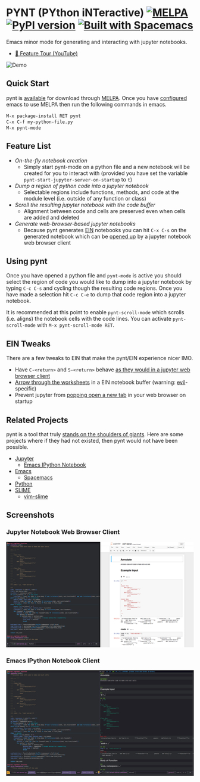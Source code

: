# PYNT (PYthon iNTeractive) [![MELPA](https://melpa.org/packages/pynt-badge.svg)](https://melpa.org/#/pynt) [![PyPI version](https://badge.fury.io/py/codebook.svg)](https://badge.fury.io/py/codebook) [![Built with Spacemacs](https://cdn.rawgit.com/syl20bnr/spacemacs/442d025779da2f62fc86c2082703697714db6514/assets/spacemacs-badge.svg)](http://spacemacs.org)

Emacs minor mode for generating and interacting with jupyter notebooks.

- [🎥 Feature Tour (YouTube)](https://youtu.be/wtVF5cMhBjg)

![Demo](/img/demo.gif)

## Quick Start

pynt is [available](https://melpa.org/#/pynt) for download through [MELPA](https://melpa.org/). Once you have [configured](https://melpa.org/#/getting-started) emacs to use MELPA then run the following commands in emacs.

```
M-x package-install RET pynt
C-x C-f my-python-file.py
M-x pynt-mode
```

## Feature List

- *On-the-fly notebook creation*
  - Simply start pynt-mode on a python file and a new notebook will be created for you to interact with (provided you have set the variable `pynt-start-jupyter-server-on-startup` to `t`)
- *Dump a region of python code into a jupyter notebook*
  - Selectable regions include functions, methods, and code at the module level (i.e. outside of any function or class)
- *Scroll the resulting jupyter notebook with the code buffer*
  - Alignment between code and cells are preserved even when cells are added and deleted
- *Generate web-browser-based jupyter notebooks*
  - Because pynt generates [EIN](http://millejoh.github.io/emacs-ipython-notebook/) notebooks you can hit `C-x C-s` on the generated notebook which can be [opened up](#jupyter-notebook-web-browser-client) by a jupyter notebook web browser client

## Using pynt

Once you have opened a python file and `pynt-mode` is active you should select the region of code you would like to dump into a jupyter notebook by typing `C-c C-s` and cycling though the resulting code regions. Once you have made a selection hit `C-c C-e` to dump that code region into a jupyter notebook.

It is recommended at this point to enable `pynt-scroll-mode` which scrolls (i.e. aligns) the notebook cells with the code lines. You can activate `pynt-scroll-mode` with `M-x pynt-scroll-mode RET`.

## EIN Tweaks

There are a few tweaks to EIN that make the pynt/EIN experience nicer IMO.

- Have `C-<return>` and `S-<return>` behave [as they would in a jupyter web browser client](https://github.com/ebanner/dotfiles/blob/deed94b024612ca1ed9c1e98f8e98ade793208a2/spacemacs#L473-L476)
- [Arrow through the worksheets](https://github.com/ebanner/dotfiles/blob/deed94b024612ca1ed9c1e98f8e98ade793208a2/spacemacs#L479-L480) in a EIN notebook buffer (warning: [evil](https://github.com/emacs-evil/evil)-specific)
- Prevent jupyter from [popping open a new tab](https://github.com/ebanner/dotfiles/blob/deed94b024612ca1ed9c1e98f8e98ade793208a2/spacemacs#L496) in your web browser on startup


## Related Projects

pynt is a tool that truly [stands on the shoulders of giants](https://en.wikipedia.org/wiki/Standing_on_the_shoulders_of_giants). Here are some projects where if they had not existed, then pynt would not have been possible.

- [Jupyter](http://jupyter.org/)
  - [Emacs IPython Notebook](http://millejoh.github.io/emacs-ipython-notebook/)
- [Emacs](https://www.gnu.org/software/emacs/)
  - [Spacemacs](http://spacemacs.org/)
- [Python](https://www.python.org/)
- [SLIME](https://common-lisp.net/project/slime/)
  - [vim-slime](https://github.com/jpalardy/vim-slime)

## Screenshots

### Jupyter Notebook Web Browser Client

![Browser](/img/browser.png)

### Emacs IPython Notebook Client

![EIN](/img/ein.png)
